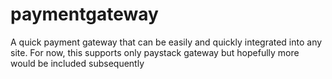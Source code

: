 # paymentgateway
A quick payment gateway that can be easily and quickly integrated into any site. For now, this supports only paystack gateway but hopefully more would be included subsequently
